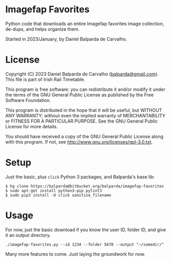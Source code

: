 # Imagefap Favorites

Python code that downloads an entire Imagefap favorites image collection,
de-dups, and helps organize them.

Started in 2023/January, by Daniel Balparda de Carvalho.

# License

Copyright (C) 2023 Daniel Balparda de Carvalho (balparda@gmail.com).
This file is part of Irish Rail Timetable.

This program is free software: you can redistribute it and/or modify
it under the terms of the GNU General Public License as published by
the Free Software Foundation.

This program is distributed in the hope that it will be useful,
but WITHOUT ANY WARRANTY; without even the implied warranty of
MERCHANTABILITY or FITNESS FOR A PARTICULAR PURPOSE. See the
GNU General Public License for more details.

You should have received a copy of the GNU General Public License
along with this program. If not, see http://www.gnu.org/licenses/gpl-3.0.txt.

# Setup

Just the basic, plus `click` Python 3 packages, and Balparda's base lib:

```
$ hg clone https://balparda@bitbucket.org/balparda/imagefap-favorites
$ sudo apt-get install python3-pip pylint3
$ sudo pip3 install -U click sanitize_filename
```

# Usage

For now, just the basic download if you know the user ID, folder ID, and
give it an output directory.

```
./imagefap-favorites.py --id 1234 --folder 5678 --output "~/somedir/"
```

Many more features to come. Just laying the groundwork for now.
